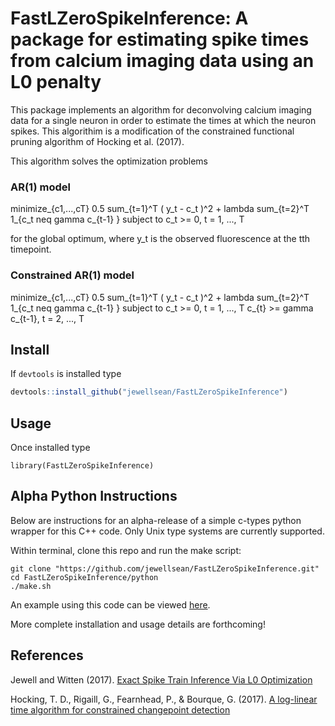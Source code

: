 # FastLZeroSpikeInference: A package for estimating spike times from calcium imaging data using an L0 penalty 

This package implements an algorithm for deconvolving calcium imaging data for a single neuron in order to estimate the times at which the neuron spikes. This algorithim is a modification of the constrained functional pruning algorithm of Hocking et al. (2017). 

This algorithm solves the optimization problems
### AR(1) model
minimize_{c1,...,cT} 0.5 sum_{t=1}^T ( y_t - c_t )^2 + lambda sum_{t=2}^T 1_{c_t neq gamma c_{t-1} }
subject to c_t >= 0, t = 1, ..., T

for the global optimum, where y_t is the observed fluorescence at the tth timepoint.

### Constrained AR(1) model 
minimize_{c1,...,cT} 0.5 sum_{t=1}^T ( y_t - c_t )^2 + lambda sum_{t=2}^T 1_{c_t neq gamma c_{t-1} }
subject to c_t >= 0, t = 1, ..., T
           c_{t} >= gamma c_{t-1}, t = 2, ..., T

Install 
-----

If ``devtools`` is installed type 

```r
devtools::install_github("jewellsean/FastLZeroSpikeInference")
```

Usage
----

Once installed type 
```{r}
library(FastLZeroSpikeInference)
```


Alpha Python Instructions
---

Below are instructions for an alpha-release of a simple c-types python wrapper for this C++ code. Only Unix type systems are currently supported. 

Within terminal, clone this repo and run the make script: 

```
git clone "https://github.com/jewellsean/FastLZeroSpikeInference.git"
cd FastLZeroSpikeInference/python
./make.sh
```

An example using this code can be viewed [here](https://github.com/jewellsean/FastLZeroSpikeInference/blob/master/examples/python/simple_example.py).

More complete installation and usage details are forthcoming! 

References
-----

Jewell and Witten (2017). [Exact Spike Train Inference Via L0 Optimization](https://arxiv.org/abs/1703.08644)

Hocking, T. D., Rigaill, G., Fearnhead, P., & Bourque, G. (2017). [A log-linear time algorithm for constrained changepoint detection](https://arxiv.org/abs/1703.03352)
